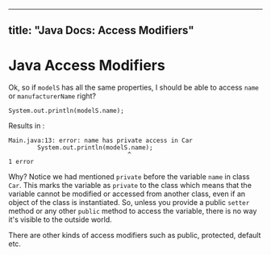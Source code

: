 
---
title: "Java Docs: Access Modifiers"
---

# Java Access Modifiers

Ok, so if `modelS` has all the same properties, I should be able to access `name` or `manufacturerName` right?

    System.out.println(modelS.name);

Results in :

    Main.java:13: error: name has private access in Car
            System.out.println(modelS.name);
                                     ^
    1 error

Why? Notice we had mentioned `private` before the variable `name` in class `Car`. This marks the variable as `private` to the class which means that the variable cannot be modified or accessed from another class, even if an object of the class is instantiated. So, unless you provide a public `setter` method or any other `public` method to access the variable, there is no way it's visible to the outside world.

There are other kinds of access modifiers such as public, protected, default etc.
